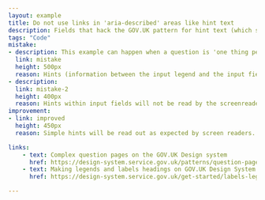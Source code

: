 ```yaml
---
layout: example
title: Do not use links in 'aria-described' areas like hint text
description: Fields that hack the GOV.UK pattern for hint text (which should be a paragraph of text only)
tags: "Code"
mistake:
- description: This example can happen when a question is 'one thing per page' or if multiple things are on a page.
  link: mistake
  height: 500px
  reason: Hints (information between the input legend and the input field) must be simple without complex formatting or links. If extra formatting like lists and links are put in the hint area between an input legend and the input, a screenreader may not read them correctly.
- description:
  link: mistake-2
  height: 400px
  reason: Hints within input fields will not be read by the screenreader
improvement:
- link: improved
  height: 450px
  reason: Simple hints will be read out as expected by screen readers. If the input needs significant guidance and links, it should be rewritten as a complex question.

links:
    - text: Complex question pages on the GOV.UK Design system
      href: https://design-system.service.gov.uk/patterns/question-pages/#asking-complex-questions-without-using-hint-text
    - text: Making legends and labels headings on GOV.UK Design System
      href: https://design-system.service.gov.uk/get-started/labels-legends-headings/

---
```


